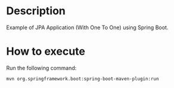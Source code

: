 # Description

Example of JPA Application (With One To One) using Spring Boot.

# How to execute

Run the following command:

```shell
mvn org.springframework.boot:spring-boot-maven-plugin:run
```
